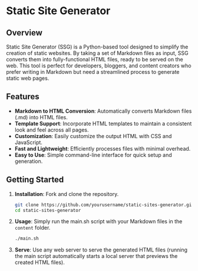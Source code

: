# Static Site Generator

## Overview

Static Site Generator (SSG) is a Python-based tool designed to simplify the creation of static websites. By taking a set of Markdown files as input, SSG converts them into fully-functional HTML files, ready to be served on the web. This tool is perfect for developers, bloggers, and content creators who prefer writing in Markdown but need a streamlined process to generate static web pages.

## Features

- **Markdown to HTML Conversion**: Automatically converts Markdown files (.md) into HTML files.
- **Template Support**: Incorporate HTML templates to maintain a consistent look and feel across all pages.
- **Customization**: Easily customize the output HTML with CSS and JavaScript.
- **Fast and Lightweight**: Efficiently processes files with minimal overhead.
- **Easy to Use**: Simple command-line interface for quick setup and generation.

## Getting Started

1. **Installation**: Fork and clone the repository.
   ```bash
   git clone https://github.com/yourusername/static-sites-generator.git
   cd static-sites-generator
   ```

2. **Usage**: Simply run the main.sh script with your Markdown files in the `content` folder.
   ```bash
   ./main.sh
   ```

3. **Serve**: Use any web server to serve the generated HTML files (running the main script automatically starts a local server that previews the created HTML files).
